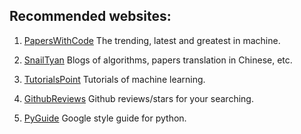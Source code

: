 ## Recommended websites:
1. [PapersWithCode](https://paperswithcode.com) The trending, latest and greatest in machine.

2. [SnailTyan](http://noahsnail.com/categories/) Blogs of algorithms, papers translation in Chinese, etc.

3. [TutorialsPoint](https://www.tutorialspoint.com/machine_learning_tutorials.htm) Tutorials of machine learning.

4. [GithubReviews](https://githubreviews.com/explore/machine-learning) Github reviews/stars for your searching.

5. [PyGuide](https://google.github.io/styleguide/pyguide.html) Google style guide for python.

